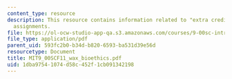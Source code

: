 ```yaml
---
content_type: resource
description: This resource contains information related to "extra credit" writing
  assignments.
file: https://ol-ocw-studio-app-qa.s3.amazonaws.com/courses/9-00sc-introduction-to-psychology-fall-2011/1dba97541074d58c452f1cb091342198_MIT9_00SCF11_wax_bioethics.pdf
file_type: application/pdf
parent_uid: 593fc2b0-b34d-b820-6593-ba531d39e56d
resourcetype: Document
title: MIT9_00SCF11_wax_bioethics.pdf
uid: 1dba9754-1074-d58c-452f-1cb091342198
---
```

